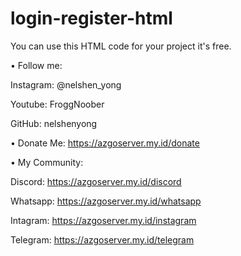 # login-register-html
You can use this HTML code for your project it's free.

• Follow me:

Instagram: @nelshen_yong

Youtube: FroggNoober

GitHub: nelshenyong

• Donate Me: 
https://azgoserver.my.id/donate

• My Community:

Discord: https://azgoserver.my.id/discord

Whatsapp: https://azgoserver.my.id/whatsapp

Intagram: https://azgoserver.my.id/instagram

Telegram: https://azgoserver.my.id/telegram
